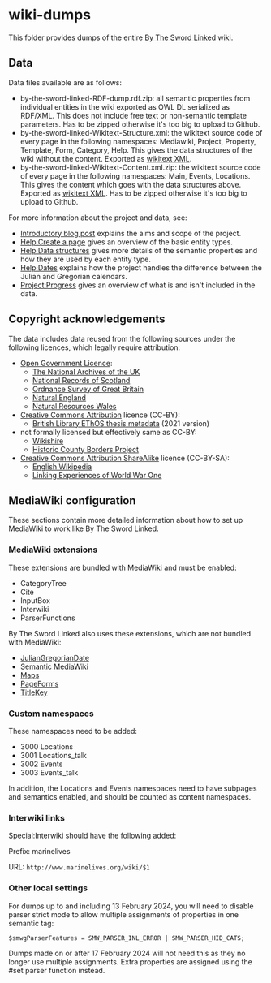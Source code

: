 # wiki-dumps
This folder provides dumps of the entire [By The Sword Linked](https://www.bytheswordlinked.uk/) wiki.

## Data

Data files available are as follows:

- by-the-sword-linked-RDF-dump.rdf.zip: all semantic properties from individual entities in the wiki exported as OWL DL serialized as RDF/XML. This does not include free text or non-semantic template parameters. Has to be zipped otherwise it's too big to upload to Github.
- by-the-sword-linked-Wikitext-Structure.xml: the wikitext source code of every page in the following namespaces: Mediawiki, Project, Property, Template, Form, Category, Help. This gives the data structures of the wiki without the content. Exported as [wikitext XML](https://www.mediawiki.org/wiki/Help:Export#Export_format).
- by-the-sword-linked-Wikitext-Content.xml.zip: the wikitext source code of every page in the following namespaces: Main, Events, Locations. This gives the content which goes with the data structures above. Exported as [wikitext XML](https://www.mediawiki.org/wiki/Help:Export#Export_format). Has to be zipped otherwise it's too big to upload to Github.

For more information about the project and data, see:

- [Introductory blog post](https://bytheswordlinked.hcommons.org/2019/02/26/introduction/) explains the aims and scope of the project.
- [Help:Create a page](https://www.bytheswordlinked.uk/wiki/Help:Create_a_page) gives an overview of the basic entity types.
- [Help:Data structures](https://www.bytheswordlinked.uk/wiki/Help:Data_structures) gives more details of the semantic properties and how they are used by each entity type.
- [Help:Dates](https://www.bytheswordlinked.uk/wiki/Help:Dates) explains how the project handles the difference between the Julian and Gregorian calendars.
- [Project:Progress](https://www.bytheswordlinked.uk/wiki/Project:Progress) gives an overview of what is and isn't included in the data.

## Copyright acknowledgements

The data includes data reused from the following sources under the following licences, which legally require attribution:

- [Open Government Licence](http://www.nationalarchives.gov.uk/doc/open-government-licence/version/3/):
    - [The National Archives of the UK](https://www.nationalarchives.gov.uk/)
    - [National Records of Scotland](https://www.nrscotland.gov.uk/)
    - [Ordnance Survey of Great Britain](https://www.ordnancesurvey.co.uk/business-government/tools-support/open-data-support)
    - [Natural England](https://data.gov.uk/dataset/21104eeb-4a53-4e41-8ada-d2d442e416e0/national-character-areas-england)
    - [Natural Resources Wales](https://data.gov.uk/dataset/10ba5624-bc9c-47ec-9bfa-69a46620b23d/national-landscape-character-areas-nlca)
- [Creative Commons Attribution](https://creativecommons.org/licenses/by/4.0/) licence (CC-BY):
    - [British Library EThOS thesis metadata](https://doi.org/10.23636/ybpt-nh33) (2021 version)
- not formally licensed but effectively same as CC-BY:
    - [Wikishire](http://wikishire.co.uk/lookup/)
    - [Historic County Borders Project](http://www.county-borders.co.uk/)
- [Creative Commons Attribution ShareAlike](https://creativecommons.org/licenses/by-sa/4.0/) licence (CC-BY-SA):
    - [English Wikipedia](https://en.wikipedia.org/wiki/Main_Page)
    - [Linking Experiences of World War One](https://www.collaborativecollections.org/WorldWarOne/Main_Page)

 ## MediaWiki configuration

 These sections contain more detailed information about how to set up MediaWiki to work like By The Sword Linked.

 ### MediaWiki extensions

 These extensions are bundled with MediaWiki and must be enabled:

 - CategoryTree
 - Cite
 - InputBox
 - Interwiki
 - ParserFunctions

 By The Sword Linked also uses these extensions, which are not bundled with MediaWiki:

 - [JulianGregorianDate](https://github.com/drgavinr/julian-gregorian-date)
 - [Semantic MediaWiki](https://www.semantic-mediawiki.org/)
 - [Maps](https://maps.extension.wiki/)
 - [PageForms](https://www.mediawiki.org/wiki/Extension:Page_Forms)
 - [TitleKey](https://www.mediawiki.org/wiki/Extension:TitleKey)

 ### Custom namespaces

 These namespaces need to be added:

 - 3000 Locations
 - 3001 Locations_talk
 - 3002 Events
 - 3003 Events_talk

In addition, the Locations and Events namespaces need to have subpages and semantics enabled, and should be counted as content namespaces.

 ### Interwiki links

Special:Interwiki should have the following added:

Prefix: marinelives

URL: `http://www.marinelives.org/wiki/$1`

 ### Other local settings

For dumps up to and including 13 February 2024, you will need to disable parser strict mode to allow multiple assignments of properties in one semantic tag:

`$smwgParserFeatures = SMW_PARSER_INL_ERROR | SMW_PARSER_HID_CATS;`

Dumps made on or after 17 February 2024 will not need this as they no longer use multiple assignments. Extra properties are assigned using the #set parser function instead.

